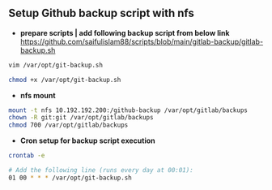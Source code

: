 ## Setup Github backup script with nfs

- **prepare scripts | add following backup script from below link**\
https://github.com/saifulislam88/scripts/blob/main/gitlab-backup/gitlab-backup.sh

```sh 
vim /var/opt/git-backup.sh
```         

```sh
chmod +x /var/opt/git-backup.sh
```
- **nfs mount**

```sh
mount -t nfs 10.192.192.200:/github-backup /var/opt/gitlab/backups
chown -R git:git /var/opt/gitlab/backups
chmod 700 /var/opt/gitlab/backups
```
- **Cron setup for backup script execution**

```sh
crontab -e

# Add the following line (runs every day at 00:01):
01 00 * * * /var/opt/git-backup.sh
```
